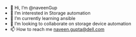 - 👋 Hi, I’m @naveenGup
- 👀 I’m interested in Storage automation  
- 🌱 I’m currently learning ansible 
- 💞️ I’m looking to collaborate on storage device automation 
- 📫 How to reach me naveen.gupta@dell.com

<!---
naveenGup/naveenGup is a ✨ special ✨ repository because its `README.md` (this file) appears on your GitHub profile.
You can click the Preview link to take a look at your changes.
--->
